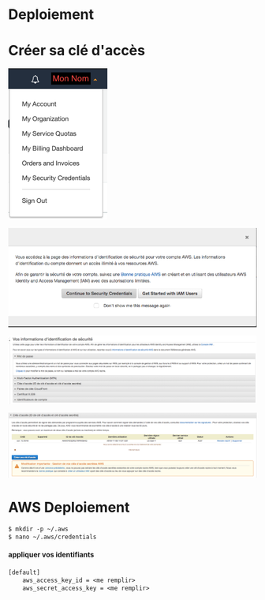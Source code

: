 # Deploiement

# Créer sa clé d'accès

![image](images/menu.png)

![image](images/SecurityCredentials.png)

![image](images/CleAccess.png)

![image](images/CreerCle.png)



# AWS Deploiement

```
$ mkdir -p ~/.aws
$ nano ~/.aws/credentials
```

#### appliquer vos identifiants

```
[default]
    aws_access_key_id = <me remplir>
    aws_secret_access_key = <me remplir>

```

